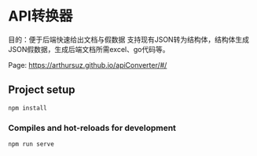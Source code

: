 # API转换器
目的：便于后端快速给出文档与假数据
支持现有JSON转为结构体，结构体生成JSON假数据，生成后端文档所需excel、go代码等。

Page: https://arthursuz.github.io/apiConverter/#/

## Project setup
```
npm install
```

### Compiles and hot-reloads for development
```
npm run serve
```